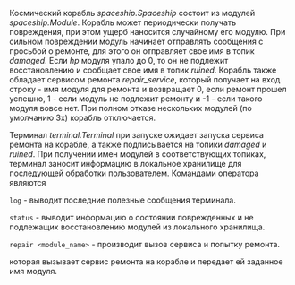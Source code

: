 Космический корабль *spaceship.Spaceship* состоит из модулей *spaceship.Module*. Корабль может периодически получать повреждения, при этом ущерб наносится случайному его модулю. При сильном повреждении модуль начинает отправлять сообщения с просьбой о ремонте, для этого он отправляет свое имя в топик *damaged*. Если *hp* модуля упало до 0, то он не подлежит восстановлению и сообщает свое имя в топик *ruined*. Корабль также обладает сервисом ремонта *repair_service*, который получает на вход строку - имя модуля для ремонта и возвращает 0, если ремонт прошел успешно, 1 - если модуль не подлежит ремонту и -1 - если такого модуля вовсе нет. При полном отказе нескольких модулей (по умолчанию 3х) корабль отключается.

Терминал *terminal.Terminal* при запуске ожидает запуска сервиса ремонта на корабле, а также подписывается на топики *damaged* и *ruined*. При получении имен модулей в соответствующих топиках, терминал заносит информацию в локальное хранилище для последующей обработки пользователем. Командами оператора являются

```log``` - выводит последние полезные сообщения терминала.

```status``` - выводит информацию о состоянии поврежденных и не подлежащих восстановлению модулей из локального хранилища.

```repair <module_name>``` - производит вызов сервиса и попытку ремонта.

которая вызывает сервис ремонта на корабле и передает ей заданное имя модуля.
